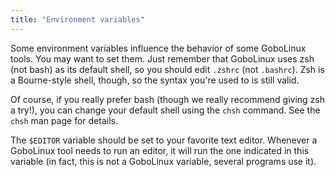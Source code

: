 ```yaml
---
title: "Environment variables"
---
```


Some environment variables influence the behavior of some GoboLinux
tools. You may want to set them. Just remember that GoboLinux uses zsh
(not bash) as its default shell, so you should edit `.zshrc` (not
`.bashrc`). Zsh is a Bourne-style shell, though, so the syntax you're used
to is still valid.

Of course, if you really prefer bash (though we really recommend giving
zsh a try!), you can change your default shell using the `chsh` command.
See the `chsh` man page for details.

The `$EDITOR` variable should be set to your favorite text editor.
Whenever a GoboLinux tool needs to run an editor, it will run the one
indicated in this variable (in fact, this is not a GoboLinux variable,
several programs use it).
